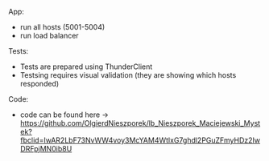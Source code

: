 
App:
- run all hosts (5001-5004)
- run load balancer

Tests:
- Tests are prepared using ThunderClient
- Testsing requires visual validation (they are showing which hosts responded)

Code:
- code can be found here -> https://github.com/OlgierdNieszporek/lb_Nieszporek_Maciejewski_Mystek?fbclid=IwAR2LbF73NvWW4voy3McYAM4WtlxG7ghdl2PGuZFmyHDz2IwDRFpjMN0ib8U